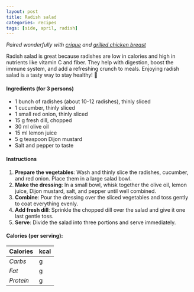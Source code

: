 ```yaml
---
layout: post
title: Radish salad
categories: recipes
tags: [side, april, radish]
---
```


*Paired wonderfully with <a href="/recipes/crique">crique</a> and <a href="/recipes/grilled-chicken-breast">grilled chicken breast</a>*

Radish salad is great because radishes are low in calories and high in nutrients like vitamin C and fiber. They help with digestion, boost the immune system, and add a refreshing crunch to meals. Enjoying radish salad is a tasty way to stay healthy! 🌿

#### Ingredients (for 3 persons)
- 1 bunch of radishes (about 10-12 radishes), thinly sliced
- 1 cucumber, thinly sliced
- 1 small red onion, thinly sliced
- 15 g fresh dill, chopped
- 30 ml olive oil
- 15 ml lemon juice
- 5 g teaspoon Dijon mustard
- Salt and pepper to taste

#### Instructions

1. **Prepare the vegetables**: Wash and thinly slice the radishes, cucumber, and red onion. Place them in a large salad bowl.
2. **Make the dressing**: In a small bowl, whisk together the olive oil, lemon juice, Dijon mustard, salt, and pepper until well combined.
3. **Combine**: Pour the dressing over the sliced vegetables and toss gently to coat everything evenly.
4. **Add fresh dill**: Sprinkle the chopped dill over the salad and give it one last gentle toss.
5. **Serve**: Divide the salad into three portions and serve immediately.

#### Calories (per serving):

| **Calories** | kcal |
| ----------- | ----------- |
| *Carbs* | g |
| *Fat* | g |
| *Protein* | g |